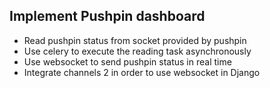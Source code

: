 ## Implement Pushpin dashboard

- Read pushpin status from socket provided by pushpin
- Use celery to execute the reading task asynchronously
- Use websocket to send pushpin status in real time
- Integrate channels 2 in order to use websocket in Django